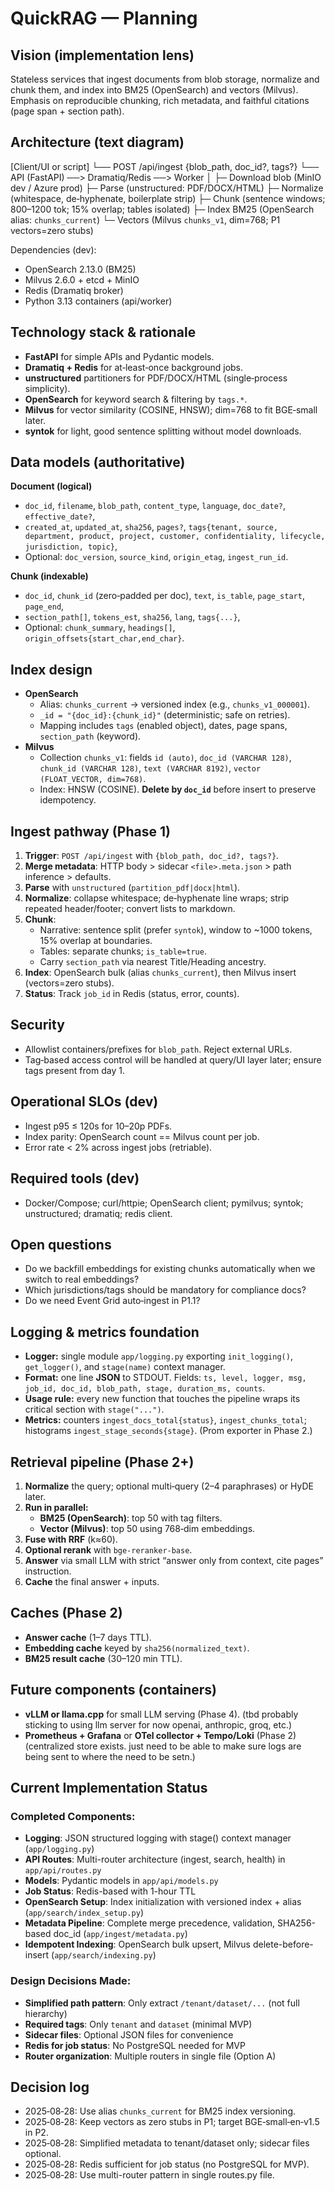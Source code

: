 # QuickRAG — Planning

## Vision (implementation lens)
Stateless services that ingest documents from blob storage, normalize and chunk them, and index into BM25 (OpenSearch) and vectors (Milvus). Emphasis on reproducible chunking, rich metadata, and faithful citations (page span + section path).

## Architecture (text diagram)
[Client/UI or script]
   └── POST /api/ingest {blob_path, doc_id?, tags?}
        └── API (FastAPI) ──> Dramatiq/Redis ──> Worker
                                   │
                                   ├─ Download blob (MinIO dev / Azure prod)
                                   ├─ Parse (unstructured: PDF/DOCX/HTML)
                                   ├─ Normalize (whitespace, de‑hyphenate, boilerplate strip)
                                   ├─ Chunk (sentence windows; 800–1200 tok; 15% overlap; tables isolated)
                                   ├─ Index BM25 (OpenSearch alias: `chunks_current`)
                                   └─ Vectors (Milvus `chunks_v1`, dim=768; P1 vectors=zero stubs)

Dependencies (dev):
- OpenSearch 2.13.0 (BM25)
- Milvus 2.6.0 + etcd + MinIO
- Redis (Dramatiq broker)
- Python 3.13 containers (api/worker)

## Technology stack & rationale
- **FastAPI** for simple APIs and Pydantic models.
- **Dramatiq + Redis** for at‑least‑once background jobs.
- **unstructured** partitioners for PDF/DOCX/HTML (single‑process simplicity).
- **OpenSearch** for keyword search & filtering by `tags.*`.
- **Milvus** for vector similarity (COSINE, HNSW); dim=768 to fit BGE‑small later.
- **syntok** for light, good sentence splitting without model downloads.

## Data models (authoritative)
**Document (logical)**
- `doc_id`, `filename`, `blob_path`, `content_type`, `language`, `doc_date?`, `effective_date?`,
- `created_at`, `updated_at`, `sha256`, `pages?`, `tags{tenant, source, department, product, project, customer, confidentiality, lifecycle, jurisdiction, topic}`,
- Optional: `doc_version`, `source_kind`, `origin_etag`, `ingest_run_id`.

**Chunk (indexable)**
- `doc_id`, `chunk_id` (zero‑padded per doc), `text`, `is_table`, `page_start`, `page_end`,
- `section_path[]`, `tokens_est`, `sha256`, `lang`, `tags{...}`,
- Optional: `chunk_summary`, `headings[]`, `origin_offsets{start_char,end_char}`.

## Index design
- **OpenSearch**
  - Alias: `chunks_current` → versioned index (e.g., `chunks_v1_000001`).
  - `_id = "{doc_id}:{chunk_id}"` (deterministic; safe on retries).
  - Mapping includes `tags` (enabled object), dates, page spans, `section_path` (keyword).
- **Milvus**
  - Collection `chunks_v1`: fields `id (auto)`, `doc_id (VARCHAR 128)`, `chunk_id (VARCHAR 128)`, `text (VARCHAR 8192)`, `vector (FLOAT_VECTOR, dim=768)`.
  - Index: HNSW (COSINE). **Delete by `doc_id`** before insert to preserve idempotency.

## Ingest pathway (Phase 1)
1. **Trigger**: `POST /api/ingest` with `{blob_path, doc_id?, tags?}`.
2. **Merge metadata**: HTTP body > sidecar `<file>.meta.json` > path inference > defaults.
3. **Parse** with `unstructured` (`partition_pdf|docx|html`).
4. **Normalize**: collapse whitespace; de‑hyphenate line wraps; strip repeated header/footer; convert lists to markdown.
5. **Chunk**:
   - Narrative: sentence split (prefer `syntok`), window to ~1000 tokens, 15% overlap at boundaries.
   - Tables: separate chunks; `is_table=true`.
   - Carry `section_path` via nearest Title/Heading ancestry.
6. **Index**: OpenSearch bulk (alias `chunks_current`), then Milvus insert (vectors=zero stubs).
7. **Status**: Track `job_id` in Redis (status, error, counts).

## Security
- Allowlist containers/prefixes for `blob_path`. Reject external URLs.
- Tag‑based access control will be handled at query/UI layer later; ensure tags present from day 1.

## Operational SLOs (dev)
- Ingest p95 ≤ 120s for 10–20p PDFs.
- Index parity: OpenSearch count == Milvus count per job.
- Error rate < 2% across ingest jobs (retriable).

## Required tools (dev)
- Docker/Compose; curl/httpie; OpenSearch client; pymilvus; syntok; unstructured; dramatiq; redis client.

## Open questions
- Do we backfill embeddings for existing chunks automatically when we switch to real embeddings?
- Which jurisdictions/tags should be mandatory for compliance docs?
- Do we need Event Grid auto‑ingest in P1.1?

## Logging & metrics foundation  <!-- IMPLEMENTED -->
- **Logger:** single module `app/logging.py` exporting `init_logging()`, `get_logger()`, and `stage(name)` context manager.
- **Format:** one line **JSON** to STDOUT. Fields: `ts, level, logger, msg, job_id, doc_id, blob_path, stage, duration_ms, counts`.
- **Usage rule:** every new function that touches the pipeline wraps its critical section with `stage("...")`.
- **Metrics:** counters `ingest_docs_total{status}`, `ingest_chunks_total`; histograms `ingest_stage_seconds{stage}`. (Prom exporter in Phase 2.)

## Retrieval pipeline (Phase 2+)  <!-- NEW -->
1) **Normalize** the query; optional multi‑query (2–4 paraphrases) or HyDE later.
2) **Run in parallel:**
   - **BM25 (OpenSearch)**: top 50 with tag filters.
   - **Vector (Milvus)**: top 50 using 768‑dim embeddings.
3) **Fuse with RRF** (k≈60). 
4) **Optional rerank** with `bge-reranker-base`.
5) **Answer** via small LLM with strict “answer only from context, cite pages” instruction.
6) **Cache** the final answer + inputs.

## Caches (Phase 2)  <!-- NEW -->
- **Answer cache** (1–7 days TTL).
- **Embedding cache** keyed by `sha256(normalized_text)`.
- **BM25 result cache** (30–120 min TTL).

## Future components (containers)  <!-- NEW -->
- **vLLM or llama.cpp** for small LLM serving (Phase 4). (tbd probably sticking to using llm server for now openai, anthropic, groq, etc.)
- **Prometheus + Grafana** or **OTel collector + Tempo/Loki** (Phase 2) (centralized store exists. just need to be able to make sure logs are being sent to where the need to be setn.)


## Current Implementation Status  <!-- NEW 2025-08-28 -->
### Completed Components:
- **Logging**: JSON structured logging with stage() context manager (`app/logging.py`)
- **API Routes**: Multi-router architecture (ingest, search, health) in `app/api/routes.py`
- **Models**: Pydantic models in `app/api/models.py`
- **Job Status**: Redis-based with 1-hour TTL
- **OpenSearch Setup**: Index initialization with versioned index + alias (`app/search/index_setup.py`)
- **Metadata Pipeline**: Complete merge precedence, validation, SHA256-based doc_id (`app/ingest/metadata.py`)
- **Idempotent Indexing**: OpenSearch bulk upsert, Milvus delete-before-insert (`app/search/indexing.py`)

### Design Decisions Made:
- **Simplified path pattern**: Only extract `/tenant/dataset/...` (not full hierarchy)
- **Required tags**: Only `tenant` and `dataset` (minimal MVP)
- **Sidecar files**: Optional JSON files for convenience
- **Redis for job status**: No PostgreSQL needed for MVP
- **Router organization**: Multiple routers in single file (Option A)

## Decision log
- 2025‑08‑28: Use alias `chunks_current` for BM25 index versioning.
- 2025‑08‑28: Keep vectors as zero stubs in P1; target BGE‑small‑en‑v1.5 in P2.
- 2025‑08‑28: Simplified metadata to tenant/dataset only; sidecar files optional.
- 2025‑08‑28: Redis sufficient for job status (no PostgreSQL for MVP).
- 2025‑08‑28: Use multi-router pattern in single routes.py file.
